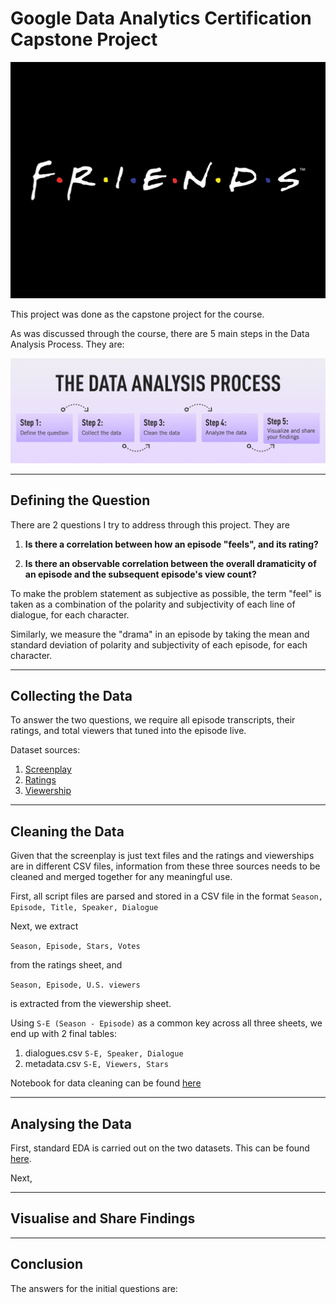 # Google Data Analytics Certification Capstone Project

![Friends](images/friends.jpg)

This project was done as the capstone project for the course.

As was discussed through the course, there are 5 main steps in the Data Analysis Process. They are:

![Steps](images/data_analysis_process.jpg)

---

## Defining the Question

There are 2 questions I try to address through this project. They are

1. **Is there a correlation between how an episode "feels", and its rating?**

2. **Is there an observable correlation between the overall dramaticity of an episode and the subsequent episode's view count?**

To make the problem statement as subjective as possible, the term "feel" is taken as a combination of the polarity and subjectivity of each line of dialogue, for each character. 

Similarly, we measure the "drama" in an episode by taking the mean and standard deviation of polarity and subjectivity of each episode, for each character.

---

## Collecting the Data

To answer the two questions, we require all episode transcripts, their ratings, and total viewers that tuned into the episode live. 

Dataset sources:

1. [Screenplay](https://www.kaggle.com/datasets/blessondensil294/friends-tv-series-screenplay-script)
2. [Ratings](https://www.kaggle.com/datasets/rezaghari/friends-series-dataset)
3. [Viewership](https://www.kaggle.com/datasets/ruchi798/friends-tv-show-all-seasons-and-episodes-data)

---

## Cleaning the Data

Given that the screenplay is just text files and the ratings and viewerships are in different CSV files, information from these three sources needs to be cleaned and merged together for any meaningful use.

First, all script files are parsed and stored in a CSV file in the format
`Season, Episode, Title, Speaker, Dialogue`

Next, we extract 

`Season, Episode, Stars, Votes`

from the ratings sheet, and

`Season, Episode, U.S. viewers`

is extracted from the viewership sheet.

Using `S-E (Season - Episode)` as a common key across all three sheets, we end up with 2 final tables:

1. dialogues.csv `S-E, Speaker, Dialogue`
2. metadata.csv `S-E, Viewers, Stars`

Notebook for data cleaning can be found [here](preprocessing.ipynb)

---

## Analysing the Data

First, standard EDA is carried out on the two datasets. This can be found [here](EDA.ipynb).

Next, 

---

## Visualise and Share Findings

---

## Conclusion

The answers for the initial questions are:
